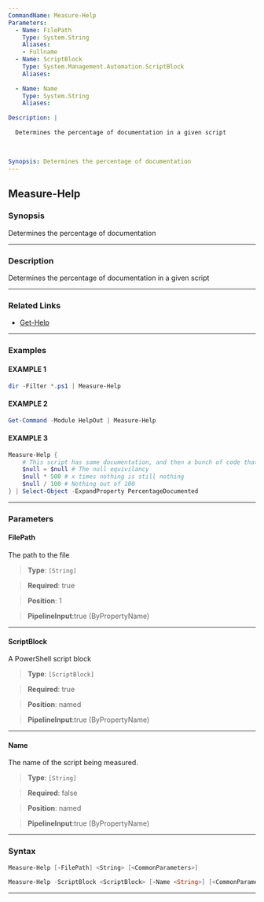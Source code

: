 ```yaml
---
CommandName: Measure-Help
Parameters: 
  - Name: FilePath
    Type: System.String
    Aliases: 
    - Fullname
  - Name: ScriptBlock
    Type: System.Management.Automation.ScriptBlock
    Aliases: 
    
  - Name: Name
    Type: System.String
    Aliases: 
    
Description: |
  
  Determines the percentage of documentation in a given script
  
  
  
Synopsis: Determines the percentage of documentation
---
```

Measure-Help
------------
### Synopsis
Determines the percentage of documentation

---
### Description

Determines the percentage of documentation in a given script

---
### Related Links
* [Get-Help](https://docs.microsoft.com/powershell/module/Microsoft.PowerShell.Core/Get-Help)



---
### Examples
#### EXAMPLE 1
```PowerShell
dir -Filter *.ps1 | Measure-Help
```

#### EXAMPLE 2
```PowerShell
Get-Command -Module HelpOut | Measure-Help
```

#### EXAMPLE 3
```PowerShell
Measure-Help {
    # This script has some documentation, and then a bunch of code that literally does nothing
    $null = $null # The null equivilancy 
    $null * 500 # x times nothing is still nothing
    $null / 100 # Nothing out of 100             
} | Select-Object -ExpandProperty PercentageDocumented
```

---
### Parameters
#### **FilePath**

The path to the file



> **Type**: ```[String]```

> **Required**: true

> **Position**: 1

> **PipelineInput**:true (ByPropertyName)



---
#### **ScriptBlock**

A PowerShell script block



> **Type**: ```[ScriptBlock]```

> **Required**: true

> **Position**: named

> **PipelineInput**:true (ByPropertyName)



---
#### **Name**

The name of the script being measured.



> **Type**: ```[String]```

> **Required**: false

> **Position**: named

> **PipelineInput**:true (ByPropertyName)



---
### Syntax
```PowerShell
Measure-Help [-FilePath] <String> [<CommonParameters>]
```
```PowerShell
Measure-Help -ScriptBlock <ScriptBlock> [-Name <String>] [<CommonParameters>]
```
---
